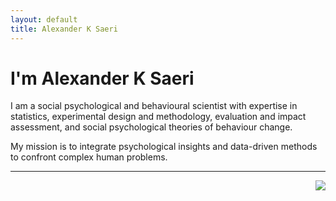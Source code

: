 ```yaml
---
layout: default
title: Alexander K Saeri
---
```


# I'm Alexander K Saeri

I am a social psychological and behavioural scientist with expertise in statistics, experimental design and methodology, evaluation and impact assessment, and social psychological theories of behaviour change.

My mission is to integrate psychological insights and data-driven methods to confront complex human problems.

---

<img src="http://aksaeri.com/_/img/alexander_k_saeri_300px_2015.jpg" align=right>
